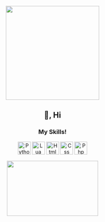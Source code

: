 <p align='center'>
  <img src='https://c.tenor.com/a7XVTy1g64sAAAAC/dance-moves-anime.gif' height='256' width='256'>
</p>
<h2 align='center'>👋, Hi</h2>
<h3 align='center'>My Skills!</h3>
<p align='center'>
  <a href='https://www.python.org/'><img src='https://cdn.iconscout.com/icon/free/png-256/python-3521655-2945099.png' height='35' width='35' alt='Python'></a>
  <a href='https://www.lua.org/'><img src='https://cdn.iconscout.com/icon/free/png-256/lua-3521554-2944972.png' height='35' width='35' alt='Lua'></a>
  <a href='https://www.w3schools.com/html/'><img src='https://cdn.iconscout.com/icon/free/png-256/html-2752158-2284975.png' height='35' width='35' alt='Html'></a>
  <a href='https://www.w3schools.com/css/'><img src='https://cdn.iconscout.com/icon/free/png-256/css3-11-1175239.png' height='35' width='35' alt='Css'></a>
  <a href='https://www.php.net/'><img src='https://cdn.iconscout.com/icon/free/png-256/php-2752101-2284918.png' height='35' width='35' alt='Php'></a>
</p>
<p align='center'>
  <img src='https://c.tenor.com/i2THl25f1xUAAAAC/anime-bye-bye-ranpo-edogawa.gif' height='150' width='250'>
</p>
